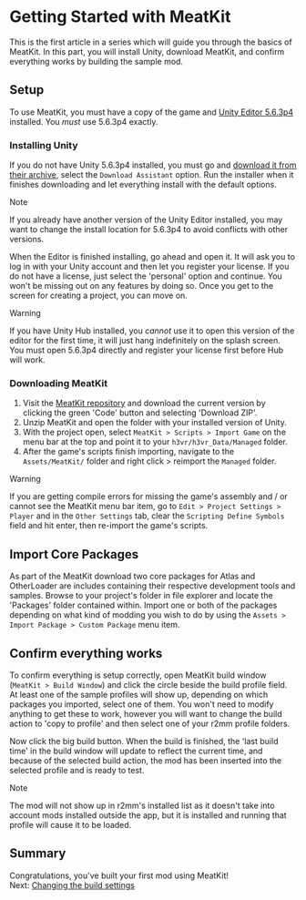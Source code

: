 ﻿# Getting Started with MeatKit
This is the first article in a series which will guide you through the basics of MeatKit.
In this part, you will install Unity, download MeatKit, and confirm everything works by building the sample mod.

## Setup
To use MeatKit, you must have a copy of the game and [Unity Editor 5.6.3p4](https://unity3d.com/unity/qa/patch-releases/5.6.3p4) installed. You _must_ use 5.6.3p4 exactly.

### Installing Unity
If you do not have Unity 5.6.3p4 installed, you must go and [download it from their archive](https://unity3d.com/unity/qa/patch-releases/5.6.3p4), select the `Download Assistant` option. Run the installer when it finishes downloading and let everything install with the default options.

> [!NOTE]
> If you already have another version of the Unity Editor installed, you may want to change the install location for 5.6.3p4 to avoid conflicts with other versions.

When the Editor is finished installing, go ahead and open it. It will ask you to log in with your Unity account and then let you register your license. If you do not have a license, just select the 'personal' option and continue. You won't be missing out on any features by doing so. Once you get to the screen for creating a project, you can move on.

> [!WARNING]
> If you have Unity Hub installed, you _cannot_ use it to open this version of the editor for the first time, it will just hang indefinitely on the splash screen. You must open 5.6.3p4 directly and register your license first before Hub will work.

### Downloading MeatKit
1. Visit the [MeatKit repository](https://github.com/H3VR-Modding/MeatKit) and download the current version by clicking the green 'Code' button and selecting 'Download ZIP'.
2. Unzip MeatKit and open the folder with your installed version of Unity.
3. With the project open, select `MeatKit > Scripts > Import Game` on the menu bar at the top and point it to your `h3vr/h3vr_Data/Managed` folder.
4. After the game's scripts finish importing, navigate to the `Assets/MeatKit/` folder and right click > reimport the `Managed` folder.

> [!WARNING]
> If you are getting compile errors for missing the game's assembly and / or cannot see the MeatKit menu bar item, go to `Edit > Project Settings > Player` and in the `Other Settings` tab, clear the `Scripting Define Symbols` field and hit enter, then re-import the game's scripts.

## Import Core Packages
As part of the MeatKit download two core packages for Atlas and OtherLoader are includes containing their respective development tools and samples. Browse to your project's folder in file explorer and locate the 'Packages' folder contained within. Import one or both of the packages depending on what kind of modding you wish to do by using the `Assets > Import Package > Custom Package` menu item. 

## Confirm everything works
To confirm everything is setup correctly, open MeatKit build window (`MeatKit > Build Window`) and click the circle beside the build profile field. At least one of the sample profiles will show up, depending on which packages you imported, select one of them.
You won't need to modify anything to get these to work, however you will want to change the build action to 'copy to profile' and then select one of your r2mm profile folders.

Now click the big build button. When the build is finished, the 'last build time' in the build window will update to reflect the current time, and because of the selected build action, the mod has been inserted into the selected profile and is ready to test.

> [!NOTE]
> The mod will not show up in r2mm's installed list as it doesn't take into account mods installed outside the app, but it is installed and running that profile will cause it to be loaded.

## Summary
Congratulations, you've built your first mod using MeatKit!  
Next: [Changing the build settings](2_build_profile.md)

